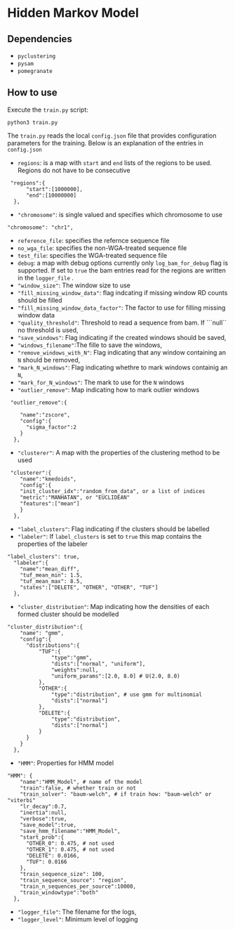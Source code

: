 # Hidden Markov Model

## Dependencies

- ```pyclustering```
- ```pysam```
- ```pomegranate```

## How to use

Execute the ```train.py``` script:

```
python3 train.py
```

The ```train.py``` reads the local ```config.json``` file
that provides configuration parameters for the training.
Below is an explanation of the entries in ```config.json```

- ```regions```: is a map with ```start``` and ```end```
lists of the regions to be used. Regions do not have to be consecutive
```
 "regions":{
      "start":[1000000],
      "end":[10000000]
  },
```

- ```"chromosome"```: is single valued and specifies which chromosome to use

```
"chromosome": "chr1",
```

- ```reference_file```: specifies the refernce sequence file
- ```no_wga_file```: specifies the non-WGA-treated sequence file
- ```test_file```: specifies the WGA-treated sequence file
- ```debug```: a map with debug options currently only ```log_bam_for_debug```
flag is supported. If set to ```true``` the bam entries read for the regions are written
in the ```logger_file``` .
- ```"window_size"```: The window size to use
- ```"fill_missing_window_data"```: flag indcating if missing window RD counts should be filled
- ```"fill_missing_window_data_factor"```: The factor to use for filling missing window data
- ```"quality_threshold"```: Threshold to read a sequence from bam. If ```null`` no threshold is used,
- ```"save_windows"```: Flag indicating if the created windows should be saved,
- ```"windows_filename"```:The fille to save the windows,
- ```"remove_windows_with_N"```: Flag indicating that any window containing an ```N``` should be removed,
- ```"mark_N_windows"```: Flag indicating whethre to mark windows containig an ```N```,
- ```"mark_for_N_windows"```: The mark to use for the ```N``` windows
-  ```"outlier_remove"```: Map indicating how to mark outlier windows
```
 "outlier_remove":{

    "name":"zscore",
    "config":{
      "sigma_factor":2
    }
  },
```
- ```"clusterer"```: A map with the properties of the clustering method to be used

```
 "clusterer":{
    "name":"kmedoids",
    "config":{
    "init_cluster_idx":"random_from_data", or a list of indices
    "metric":"MANHATAN", or "EUCLIDEAN"
    "features":["mean"]
    }
  },
```

- ```"label_clusters"```: Flag indicating if the clusters should be labelled
- ```"labeler"```: If ```label_clusters``` is set to ```true``` this map contains
the properties of the labeler

```
"label_clusters": true,
  "labeler":{
    "name":"mean_diff",
    "tuf_mean_min": 1.5,
    "tuf_mean_max": 8.5,
    "states":["DELETE", "OTHER", "OTHER", "TUF"]
  },
```

- ```"cluster_distribution"```: Map indicating how the densities of each formed cluster should be modelled

```
"cluster_distribution":{
    "name": "gmm",
    "config":{
      "distributions":{
          "TUF":{
              "type":"gmm",
              "dists":["normal", "uniform"],
              "weights":null,
              "uniform_params":[2.0, 8.0] # U(2.0, 8.0)
          },
          "OTHER":{
              "type":"distribution", # use gmm for multinomial
              "dists":["normal"]
          },
          "DELETE":{
              "type":"distribution",
              "dists":["normal"]
          }
      }
    }
  },
```
- ```"HMM"```: Properties for HMM model

```
"HMM": {
    "name":"HMM_Model", # name of the model
    "train":false, # whether train or not
    "train_solver": "baum-welch", # if train how: "baum-welch" or "viterbi"
    "lr_decay":0.7,
    "inertia":null,
    "verbose":true,
    "save_model":true,
    "save_hmm_filename":"HMM_Model",
    "start_prob":{
      "OTHER_0": 0.475, # not used
      "OTHER_1": 0.475, # not used
      "DELETE": 0.0166,
      "TUF": 0.0166
    },
    "train_sequence_size": 100,
    "train_sequence_source": "region",
    "train_n_sequences_per_source":10000,
    "train_windowtype":"both"
  },
```

- ```"logger_file"```: The filename for the logs,
- ```"logger_level"```: Minimum level of logging








